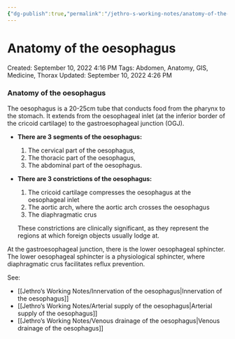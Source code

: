 ```yaml
---
{"dg-publish":true,"permalink":"/jethro-s-working-notes/anatomy-of-the-oesophagus/","dgPassFrontmatter":true}
---
```



# Anatomy of the oesophagus

Created: September 10, 2022 4:16 PM
Tags: Abdomen, Anatomy, GIS, Medicine, Thorax
Updated: September 10, 2022 4:26 PM

### Anatomy of the oesophagus

The oesophagus is a 20-25cm tube that conducts food from the pharynx to the stomach. It extends from the oesophageal inlet (at the inferior border of the cricoid cartilage) to the gastroesophageal junction (OGJ).

- **There are 3 segments of the oesophagus:**
    1. The cervical part of the oesophagus,
    2. The thoracic part of the oesophagus,
    3. The abdominal part of the oesophagus.
- **There are 3 constrictions of the oesophagus:**
    1. The cricoid cartilage compresses the oesophagus at the oesophageal inlet
    2. The aortic arch, where the aortic arch crosses the oesophagus
    3. The diaphragmatic crus
    
    These constrictions are clinically significant, as they represent the regions at which foreign objects usually lodge at.
    

At the gastroesophageal junction, there is the lower oesophageal sphincter. The lower oesophageal sphincter is a physiological sphincter, where diaphragmatic crus facilitates reflux prevention.

See:

- [[Jethro’s Working Notes/Innervation of the oesophagus\|Innervation of the oesophagus]]
- [[Jethro’s Working Notes/Arterial supply of the oesophagus\|Arterial supply of the oesophagus]]
- [[Jethro’s Working Notes/Venous drainage of the oesophagus\|Venous drainage of the oesophagus]]